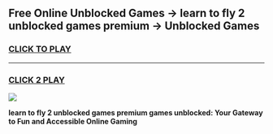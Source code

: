 
## Free Online Unblocked Games → learn to fly 2 unblocked games premium → Unblocked Games
<h3>
<a href="https://premium.freeplayer.one?title=learn_to_fly_2_unblocked_games_premium&ref=21F">CLICK TO PLAY</a></h3>
<hr>

<h3>
<a href="https://premium.freeplayer.one?title=learn_to_fly_2_unblocked_games_premium&ref=21F">CLICK 2 PLAY</a>
  
</h3>

<a href="https://premium.freeplayer.one?title=learn_to_fly_2_unblocked_games_premium&ref=21F/"><img src="https://clearcache.store/games.png"></a>


**learn to fly 2 unblocked games premium games unblocked: Your Gateway to Fun and Accessible Online Gaming**

